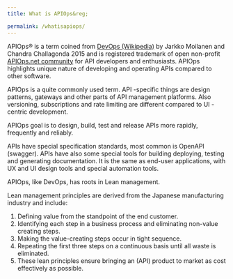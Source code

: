```yaml
---
title: What is APIOps&reg;

permalink: /whatisapiops/
---
```


APIOps&reg; is a term coined from [DevOps (Wikipedia)](https://en.wikipedia.org/wiki/DevOps) by Jarkko Moilanen and Chandra Challagonda 2015 and is registered trademark of open non-profit [APIOps.net community](http://apiops.net) for API developers and enthusiasts. APIOps highlights unique nature of developing and operating APIs compared to other software.

APIOps is a quite commonly used term. API -specific things are design patterns, gateways and other parts of API management platforms. Also versioning, subscriptions and rate limiting are different compared to UI -centric development.

APIOps goal is to design, build, test and release APIs more rapidly, frequently and reliably.

APIs have special specification standards, most common is OpenAPI (swagger). APIs have also some special tools for building deploying, testing and generating documentation. It is the same as end-user applications, with UX and UI design tools and special automation tools.

APIOps, like DevOps, has roots in Lean management.

Lean management principles are derived from the Japanese manufacturing industry and include: 

1.  Defining value from the standpoint of the end customer. 
2.  Identifying each step in a business process and eliminating non-value creating steps. 
3.  Making the value-creating steps occur in tight sequence. 
4.  Repeating the first three steps on a continuous basis until all waste is eliminated. 
5.  These lean principles ensure bringing an (API) product to market as cost effectively as possible.
